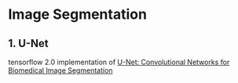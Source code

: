 # Image Segmentation

## 1. U-Net

tensorflow 2.0 implementation of [U-Net: Convolutional Networks for Biomedical Image Segmentation](https://arxiv.org/pdf/1505.04597.pdf)
